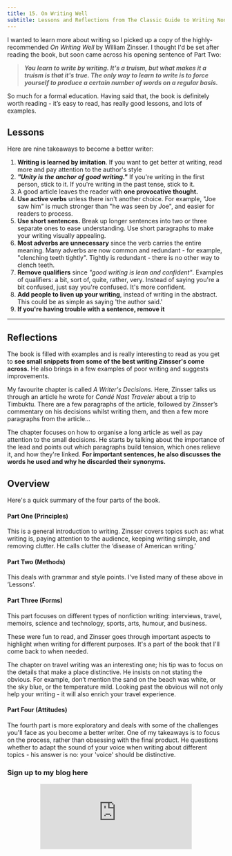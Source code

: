 ```yaml
---
title: 15. On Writing Well
subtitle: Lessons and Reflections from The Classic Guide to Writing Nonfiction
---
```

I wanted to learn more about writing so I picked up a copy of the highly-recommended _On Writing Well_ by William Zinsser. I thought I'd be set after reading the book, but soon came across his opening sentence of Part Two:

>__*You learn to write by writing. It's a truism, but what makes it a truism is that it's true. The only way to learn to write is to force yourself to produce a certain number of words on a regular basis.*__

So much for a formal education. Having said that, the book is definitely worth reading - it’s easy to read, has really good lessons, and lots of examples.

## Lessons
Here are nine takeaways to become a better writer:

1. __Writing is learned by imitation__. If you want to get better at writing, read more and pay attention to the author's style
3. __*"Unity is the anchor of good writing."*__ If you're writing in the first person, stick to it. If you're writing in the past tense, stick to it.
4. A good article leaves the reader with __one provocative thought.__
5. __Use active verbs__ unless there isn't another choice. For example, "Joe saw him" is much stronger than "he was seen by Joe", and easier for readers to process.
6. __Use short sentences.__ Break up longer sentences into two or three separate ones to ease understanding. Use short paragraphs to make your writing visually appealing.
7. __Most adverbs are unnecessary__ since the verb carries the entire meaning. Many adverbs are now common and redundant - for example, "clenching teeth tightly". Tightly is redundant - there is no other way to clench teeth.
8. __Remove qualifiers__ since _"good writing is lean and confident"_. Examples of qualifiers: a bit, sort of, quite, rather, very. Instead of saying you're a bit confused, just say you're confused. It's more confident.
9. __Add people to liven up your writing__, instead of writing in the abstract. This could be as simple as saying 'the author said.'
10. __If you're having trouble with a sentence, remove it__

------

## Reflections
The book is filled with examples and is really interesting to read as you get to __see small snippets from some of the best writing Zinsser's come across.__ He also brings in a few examples of poor writing and suggests improvements.

My favourite chapter is called _A Writer's Decisions._ Here, Zinsser talks us through an article he wrote for _Condé Nast Traveler_ about a trip to Timbuktu. There are a few paragraphs of the article, followed by Zinsser’s commentary on his decisions whilst writing them, and then a few more paragraphs from the article…

The chapter focuses on how to organise a long article as well as pay attention to the small decisions. He starts by talking about the importance of the lead and points out which paragraphs build tension, which ones relieve it, and how they're linked. __For important sentences, he also discusses the words he used and why he discarded their synonyms.__

## Overview
Here's a quick summary of the four parts of the book.

#### Part One (Principles)

This is a general introduction to writing. Zinsser covers topics such as: what writing is, paying attention to the audience, keeping writing simple, and removing clutter. He calls clutter the ‘disease of American writing.’

#### Part Two (Methods)

This deals with grammar and style points. I've listed many of these above in ‘Lessons’.

#### Part Three (Forms)

This part focuses on different types of nonfiction writing: interviews, travel, memoirs, science and technology, sports, arts, humour, and business.

These were fun to read, and Zinsser goes through important aspects to highlight when writing for different purposes. It's a part of the book that I'll come back to when needed.

The chapter on travel writing was an interesting one; his tip was to focus on the details that make a place distinctive. He insists on not stating the obvious. For example, don’t mention the sand on the beach was white, or the sky blue, or the temperature mild. Looking past the obvious will not only help your writing - it will also enrich your travel experience.

#### Part Four (Attitudes)

The fourth part is more exploratory and deals with some of the challenges you'll face as you become a better writer. One of my takeaways is to focus on the process, rather than obsessing with the final product. He questions whether to adapt the sound of your voice when writing about different topics - his answer is no: your 'voice' should be distinctive.

### Sign up to my blog here
<div
  style="text-align:center;width:100%;">
<iframe src="https://taariq.substack.com/embed" width="350" height="150" style="border:1px solid #EEE; background:white; margin: 0 auto; dislay: block;" frameborder="0" scrolling="no"></iframe>

</div>
